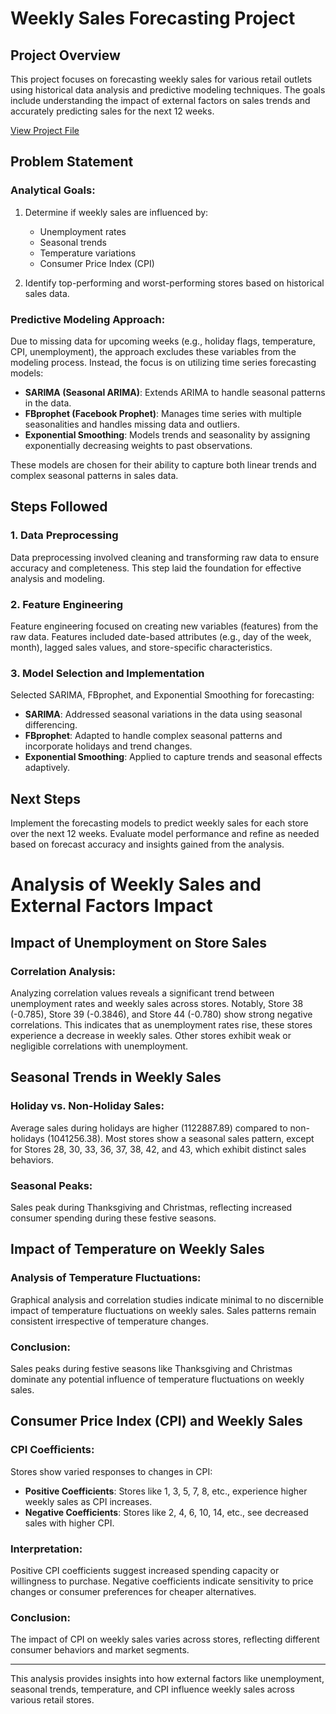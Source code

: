 # Weekly Sales Forecasting Project

## Project Overview

This project focuses on forecasting weekly sales for various retail outlets using historical data analysis and predictive modeling techniques. The goals include understanding the impact of external factors on sales trends and accurately predicting sales for the next 12 weeks.

[View Project File](https://github.com/Om-bh9/Python-Projects/blob/be6f108d8f170aeced8932b81096074f8462c0b6/Walmart%20Sales%20Forecasting/Walmart%20Sales%20Forcasting%20(Capstone%20Project).ipynb)

## Problem Statement

### Analytical Goals:
1. Determine if weekly sales are influenced by:
   - Unemployment rates
   - Seasonal trends
   - Temperature variations
   - Consumer Price Index (CPI)

2. Identify top-performing and worst-performing stores based on historical sales data.

### Predictive Modeling Approach:
Due to missing data for upcoming weeks (e.g., holiday flags, temperature, CPI, unemployment), the approach excludes these variables from the modeling process. Instead, the focus is on utilizing time series forecasting models:

- **SARIMA (Seasonal ARIMA)**: Extends ARIMA to handle seasonal patterns in the data.
- **FBprophet (Facebook Prophet)**: Manages time series with multiple seasonalities and handles missing data and outliers.
- **Exponential Smoothing**: Models trends and seasonality by assigning exponentially decreasing weights to past observations.

These models are chosen for their ability to capture both linear trends and complex seasonal patterns in sales data.

## Steps Followed

### 1. Data Preprocessing
Data preprocessing involved cleaning and transforming raw data to ensure accuracy and completeness. This step laid the foundation for effective analysis and modeling.

### 2. Feature Engineering
Feature engineering focused on creating new variables (features) from the raw data. Features included date-based attributes (e.g., day of the week, month), lagged sales values, and store-specific characteristics.

### 3. Model Selection and Implementation
Selected SARIMA, FBprophet, and Exponential Smoothing for forecasting:
- **SARIMA**: Addressed seasonal variations in the data using seasonal differencing.
- **FBprophet**: Adapted to handle complex seasonal patterns and incorporate holidays and trend changes.
- **Exponential Smoothing**: Applied to capture trends and seasonal effects adaptively.

## Next Steps

Implement the forecasting models to predict weekly sales for each store over the next 12 weeks. Evaluate model performance and refine as needed based on forecast accuracy and insights gained from the analysis.

# Analysis of Weekly Sales and External Factors Impact

## Impact of Unemployment on Store Sales

### Correlation Analysis:
Analyzing correlation values reveals a significant trend between unemployment rates and weekly sales across stores. Notably, Store 38 (-0.785), Store 39 (-0.3846), and Store 44 (-0.780) show strong negative correlations. This indicates that as unemployment rates rise, these stores experience a decrease in weekly sales. Other stores exhibit weak or negligible correlations with unemployment.

## Seasonal Trends in Weekly Sales

### Holiday vs. Non-Holiday Sales:
Average sales during holidays are higher (1122887.89) compared to non-holidays (1041256.38). Most stores show a seasonal sales pattern, except for Stores 28, 30, 33, 36, 37, 38, 42, and 43, which exhibit distinct sales behaviors.

### Seasonal Peaks:
Sales peak during Thanksgiving and Christmas, reflecting increased consumer spending during these festive seasons.

## Impact of Temperature on Weekly Sales

### Analysis of Temperature Fluctuations:
Graphical analysis and correlation studies indicate minimal to no discernible impact of temperature fluctuations on weekly sales. Sales patterns remain consistent irrespective of temperature changes.

### Conclusion:
Sales peaks during festive seasons like Thanksgiving and Christmas dominate any potential influence of temperature fluctuations on weekly sales.

## Consumer Price Index (CPI) and Weekly Sales

### CPI Coefficients:
Stores show varied responses to changes in CPI:
- **Positive Coefficients**: Stores like 1, 3, 5, 7, 8, etc., experience higher weekly sales as CPI increases.
- **Negative Coefficients**: Stores like 2, 4, 6, 10, 14, etc., see decreased sales with higher CPI.

### Interpretation:
Positive CPI coefficients suggest increased spending capacity or willingness to purchase. Negative coefficients indicate sensitivity to price changes or consumer preferences for cheaper alternatives.

### Conclusion:
The impact of CPI on weekly sales varies across stores, reflecting different consumer behaviors and market segments.

---

This analysis provides insights into how external factors like unemployment, seasonal trends, temperature, and CPI influence weekly sales across various retail stores.

